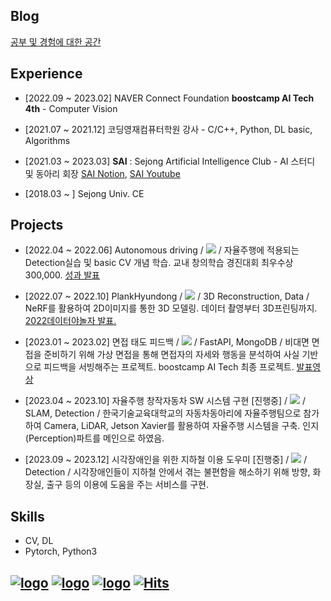 ## Blog
<a href="https://yyongjae.oopy.io/">공부 및 경험에 대한 공간</a>

## Experience

* [2022.09 ~ 2023.02] NAVER Connect Foundation **boostcamp AI Tech 4th** - Computer Vision

* [2021.07 ~ 2021.12] 코딩영재컴퓨터학원 강사 - C/C++, Python, DL basic, Algorithms

* [2021.03 ~ 2023.03] **SAI** : Sejong Artificial Intelligence Club - AI 스터디 및 동아리 회장 [SAI Notion](https://sejongai.notion.site/SAI-Sejong-Artificial-Intelligence-488d443cf680432ba43878b43521d204), [SAI Youtube](https://www.youtube.com/channel/UCMf5F1uTcuz8MPN62kb55cg/playlists?view_as=subscriber)

* [2018.03 ~ ] Sejong Univ. CE


## Projects

* [2022.04 ~ 2022.06] Autonomous driving / 
 <a href="https://github.com/yyongjae/self-driving"><img src="https://img.shields.io/badge/github-181717?style=for-the-badge&logo=github&logoColor=white"></a> /
자율주행에 적용되는 Detection실습 및 basic CV 개념 학습.
교내 창의학습 경진대회 최우수상 300,000. <a href="https://drive.google.com/file/d/1-e7dtjDQDDTi5IOobdZxc5xSf0JO9Lcv/view?usp=share_link">성과 발표</a> 

* [2022.07 ~ 2022.10] PlankHyundong / 
 <a href="https://github.com/yyongjae/PlankHyundong"><img src="https://img.shields.io/badge/github-181717?style=for-the-badge&logo=github&logoColor=white"></a> /
3D Reconstruction, Data /
NeRF를 활용하여 2D이미지를 통한 3D 모델링. 데이터 촬영부터 3D프린팅까지. <a href="https://www.youtube.com/watch?v=s7k_cZi7hvw">2022데이터야놀자 발표.</a> 

* [2023.01 ~ 2023.02] 면접 태도 피드백 /
 <a href="https://github.com/yyongjae/final-project-level3-cv-01"><img src="https://img.shields.io/badge/github-181717?style=for-the-badge&logo=github&logoColor=white"></a> /
FastAPI, MongoDB /
비대면 면접을 준비하기 위해 가상 면접을 통해 면접자의 자세와 행동을 분석하여 사실 기반으로 피드백을 서빙해주는 프로젝트. boostcamp AI Tech 최종 프로젝트. <a href="https://www.youtube.com/watch?v=gwWLrjSWBas&list=LL&index=4">발표영상</a> 

* [2023.04 ~ 2023.10] 자율주행 창작자동차 SW 시스템 구현 [진행중] /
 <a href=""><img src="https://img.shields.io/badge/github-181717?style=for-the-badge&logo=github&logoColor=white"></a> /
SLAM, Detection /
한국기술교육대학교의 자동차동아리에 자율주행팀으로 참가하여 Camera, LiDAR, Jetson Xavier를 활용하여 자율주행 시스템을 구축. 인지(Perception)파트를 메인으로 하였음.

* [2023.09 ~ 2023.12] 시각장애인을 위한 지하철 이용 도우미 [진행중] /
 <a href=""><img src="https://img.shields.io/badge/github-181717?style=for-the-badge&logo=github&logoColor=white"></a> /
Detection /
시각장애인들이 지하철 안에서 겪는 불편함을 해소하기 위해 방향, 화장실, 출구 등의 이용에 도움을 주는 서비스를 구현.

## Skills

* CV, DL
* Pytorch, Python3

## 
[![logo](https://img.shields.io/badge/Blog-블로그-007396?style=flat)]() 
[![logo](https://img.shields.io/badge/Instagram-__yyongjae-E4405F?style=flat&logo=instagram&logoColor=white)](https://www.instagram.com/__yyongjae/) 
[![logo](https://img.shields.io/badge/Mail-dydwo706@naver.com-D14836?style=flat&logo=gmail&logoColor=white)](mailto:dydwo706@naver.com) 
[![Hits](https://hits.seeyoufarm.com/api/count/incr/badge.svg?url=https%3A%2F%2Fgithub.com%2Fyyongjae&count_bg=%23444244&title_bg=%23000000&icon=&icon_color=%23A07EFF&title=hits&edge_flat=false)](https://hits.seeyoufarm.com)
---
<!-- 
<a href="https://github.com/yyongjae/github-readme-stats">
  <img align="center" src="https://github-readme-stats.vercel.app/api?username=yyongjae&show_icons=true&theme=tokyonight" />
</a>
<a href="https://github.com/yyongjae/convoychat">
  <img align="center" src="https://github-readme-stats.vercel.app/api/top-langs/?username=yyongjae&layout=compact&theme=tokyonight" />
</a>

 -->
